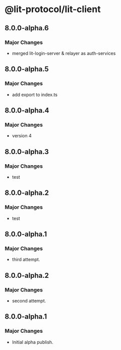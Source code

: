# @lit-protocol/lit-client

## 8.0.0-alpha.6

### Major Changes

- merged lit-login-server & relayer as auth-services

## 8.0.0-alpha.5

### Major Changes

- add export to index.ts

## 8.0.0-alpha.4

### Major Changes

- version 4

## 8.0.0-alpha.3

### Major Changes

- test

## 8.0.0-alpha.2

### Major Changes

- test

## 8.0.0-alpha.1

### Major Changes

- third attempt.

## 8.0.0-alpha.2

### Major Changes

- second attempt.

## 8.0.0-alpha.1

### Major Changes

- Initial alpha publish.
